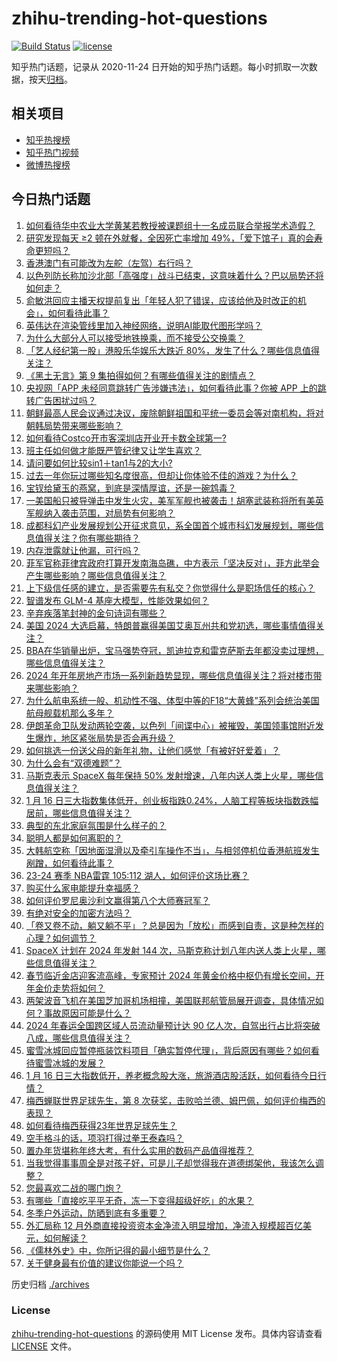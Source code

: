# zhihu-trending-hot-questions

[![Build Status](https://github.com/justjavac/zhihu-trending-hot-questions/workflows/ci/badge.svg?branch=master)](https://github.com/justjavac/zhihu-trending-hot-questions/actions)
[![license](https://img.shields.io/github/license/justjavac/zhihu-trending-hot-questions)](https://github.com/justjavac/zhihu-trending-hot-questions/blob/master/LICENSE)

知乎热门话题，记录从 2020-11-24
日开始的知乎热门话题。每小时抓取一次数据，按天[归档](./archives)。

## 相关项目

- [知乎热搜榜](https://github.com/justjavac/zhihu-trending-top-search)
- [知乎热门视频](https://github.com/justjavac/zhihu-trending-hot-video)
- [微博热搜榜](https://github.com/justjavac/weibo-trending-hot-search)

## 今日热门话题

<!-- BEGIN -->
<!-- 最后更新时间 Wed Jan 17 2024 03:01:56 GMT+0800 (China Standard Time) -->

1. [如何看待华中农业大学黄某若教授被课题组十一名成员联合举报学术造假？](https://www.zhihu.com/question/639775801)
1. [研究发现每天 ≥2 顿在外就餐，全因死亡率增加 49%，「爱下馆子」真的会寿命更短吗？](https://www.zhihu.com/question/639061507)
1. [香港澳门有可能改为左舵（左驾）右行吗？](https://www.zhihu.com/question/312857495)
1. [以色列防长称加沙北部「高强度」战斗已结束，这意味着什么？巴以局势还将如何走？](https://www.zhihu.com/question/639757234)
1. [俞敏洪回应主播天权提前复出「年轻人犯了错误，应该给他及时改正的机会」，如何看待此事？](https://www.zhihu.com/question/639772236)
1. [英伟达在渲染管线里加入神经网络，说明AI能取代图形学吗？](https://www.zhihu.com/question/629505825)
1. [为什么大部分人可以接受地铁换乘，而不接受公交换乘？](https://www.zhihu.com/question/639526553)
1. [「艺人经纪第一股」港股乐华娱乐大跌近 80%，发生了什么？哪些信息值得关注？](https://www.zhihu.com/question/639738459)
1. [《黑土无言》第 9 集拍得如何？有哪些值得关注的剧情点？](https://www.zhihu.com/question/639803617)
1. [央视网「APP 未经同意跳转广告涉嫌违法」，如何看待此事？你被 APP 上的跳转广告困扰过吗？](https://www.zhihu.com/question/639725110)
1. [朝鲜最高人民会议通过决议，废除朝鲜祖国和平统一委员会等对南机构，将对朝韩局势带来哪些影响？](https://www.zhihu.com/question/639705583)
1. [如何看待Costco开市客深圳店开业开卡数全球第一?](https://www.zhihu.com/question/639481692)
1. [班主任如何做才能既严管纪律又让学生喜欢？](https://www.zhihu.com/question/638262712)
1. [请问要如何比较sin1＋tan1与2的大小?](https://www.zhihu.com/question/553429384)
1. [过去一年你玩过哪些知名度很高，但却让你体验不佳的游戏？为什么？](https://www.zhihu.com/question/639820653)
1. [宝钗给黛玉的燕窝，到底是深情厚谊，还是一碗鸩毒？](https://www.zhihu.com/question/638846762)
1. [一美国船只被导弹击中发生火灾，美军军舰也被袭击！胡塞武装称将所有美英军舰纳入袭击范围，对局势有何影响？](https://www.zhihu.com/question/639708610)
1. [成都科幻产业发展规划公开征求意见，系全国首个城市科幻发展规划，哪些信息值得关注？你有哪些期待？](https://www.zhihu.com/question/639608252)
1. [内存泄露就让他漏，可行吗？](https://www.zhihu.com/question/634940930)
1. [菲军官称菲律宾政府打算开发南海岛礁，中方表示「坚决反对」，菲方此举会产生哪些影响？哪些信息值得关注？](https://www.zhihu.com/question/639773199)
1. [上下级信任感的建立，是否需要先有私交？你觉得什么是职场信任的核心？](https://www.zhihu.com/question/639722347)
1. [智谱发布 GLM-4 基座大模型，性能效果如何？](https://www.zhihu.com/question/639753877)
1. [辛弃疾落笔封神的金句诗词有哪些？](https://www.zhihu.com/question/639683036)
1. [美国 2024 大选启幕，特朗普赢得美国艾奥瓦州共和党初选，哪些事情值得关注？](https://www.zhihu.com/question/639708709)
1. [BBA在华销量出炉，宝马强势夺冠，凯迪拉克和雷克萨斯去年都没卖过理想，哪些信息值得关注？](https://www.zhihu.com/question/639708606)
1. [2024 年开年房地产市场一系列新趋势显现，哪些信息值得关注？将对楼市带来哪些影响？](https://www.zhihu.com/question/639761156)
1. [为什么航电系统一般、机动性不强、体型中等的F18“大黄蜂”系列会统治美国航母舰载机那么多年？](https://www.zhihu.com/question/639543708)
1. [伊朗革命卫队发动两轮空袭，以色列「间谍中心」被摧毁，美国领事馆附近发生爆炸，地区紧张局势是否会再升级？](https://www.zhihu.com/question/639715645)
1. [如何挑选一份送父母的新年礼物，让他们感觉「有被好好爱着」？](https://www.zhihu.com/question/638727955)
1. [为什么会有“双德难题”？](https://www.zhihu.com/question/24580349)
1. [马斯克表示 SpaceX 每年保持 50% 发射增速，八年内送人类上火星，哪些信息值得关注？](https://www.zhihu.com/question/639667517)
1. [1 月 16 日三大指数集体低开，创业板指跌0.24%，人脑工程等板块指数跌幅居前，哪些信息值得关注？](https://www.zhihu.com/question/639709529)
1. [典型的东北家庭氛围是什么样子的？](https://www.zhihu.com/question/406324383)
1. [聪明人都是如何离职的？](https://www.zhihu.com/question/639589990)
1. [大韩航空称「因地面湿滑以及牵引车操作不当」，与相邻停机位香港航班发生剐蹭，如何看待此事？](https://www.zhihu.com/question/639823757)
1. [23-24 赛季 NBA雷霆 105:112 湖人，如何评价这场比赛？](https://www.zhihu.com/question/639722693)
1. [购买什么家电能提升幸福感？](https://www.zhihu.com/question/629318639)
1. [如何评价罗尼奥沙利文赢得第八个大师赛冠军？](https://www.zhihu.com/question/639492925)
1. [有绝对安全的加密方法吗？](https://www.zhihu.com/question/623586217)
1. [「卷又卷不动，躺又躺不平」？总是因为「放松」而感到自责，这是种怎样的心理？如何调节？](https://www.zhihu.com/question/633249712)
1. [SpaceX 计划在 2024 年发射 144 次，马斯克称计划八年内送人类上火星，哪些信息值得关注？](https://www.zhihu.com/question/639708589)
1. [春节临近金店迎客流高峰，专家预计 2024 年黄金价格中枢仍有增长空间，开年金价走势将如何？](https://www.zhihu.com/question/639716317)
1. [两架波音飞机在美国芝加哥机场相撞，美国联邦航管局展开调查，具体情况如何？事故原因可能是什么？](https://www.zhihu.com/question/639705980)
1. [2024 年春运全国跨区域人员流动量预计达 90 亿人次，自驾出行占比将突破八成，哪些信息值得关注？](https://www.zhihu.com/question/639761319)
1. [蜜雪冰城回应暂停瓶装饮料项目「确实暂停代理」，背后原因有哪些？如何看待蜜雪冰城的发展？](https://www.zhihu.com/question/639716297)
1. [1 月 16 日三大指数低开，养老概念股大涨，旅游酒店股活跃，如何看待今日行情？](https://www.zhihu.com/question/639713215)
1. [梅西蝉联世界足球先生，第 8 次获奖，击败哈兰德、姆巴佩，如何评价梅西的表现？](https://www.zhihu.com/question/639703952)
1. [如何看待梅西获得23年世界足球先生？](https://www.zhihu.com/question/639707587)
1. [空手格斗的话，项羽打得过拳王泰森吗？](https://www.zhihu.com/question/637239215)
1. [置办年货堪称年终大考，有什么实用的数码产品值得推荐？](https://www.zhihu.com/question/511867439)
1. [当我觉得事事周全是对孩子好，可是儿子却觉得我在道德绑架他，我该怎么调整？](https://www.zhihu.com/question/639158676)
1. [您最喜欢二战的哪门炮？](https://www.zhihu.com/question/331501900)
1. [有哪些「直接吃平平无奇，冻一下变得超级好吃」的水果？](https://www.zhihu.com/question/638878211)
1. [冬季户外运动，防晒到底有多重要？](https://www.zhihu.com/question/638584665)
1. [外汇局称 12 月外商直接投资资本金净流入明显增加，净流入规模超百亿美元，如何解读？](https://www.zhihu.com/question/639603222)
1. [《儒林外史》中，你所记得的最小细节是什么？](https://www.zhihu.com/question/639045237)
1. [关于健身最有价值的建议你能说一个吗？](https://www.zhihu.com/question/639588469)

<!-- END -->

历史归档 [./archives](./archives)

### License

[zhihu-trending-hot-questions](https://github.com/justjavac/zhihu-trending-hot-questions)
的源码使用 MIT License 发布。具体内容请查看 [LICENSE](./LICENSE) 文件。
